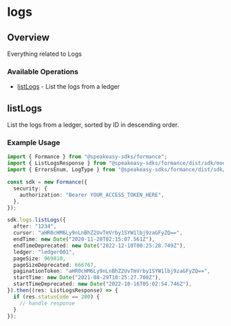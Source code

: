 # logs

## Overview

Everything related to Logs

### Available Operations

* [listLogs](#listlogs) - List the logs from a ledger

## listLogs

List the logs from a ledger, sorted by ID in descending order.

### Example Usage

```typescript
import { Formance } from "@speakeasy-sdks/formance";
import { ListLogsResponse } from "@speakeasy-sdks/formance/dist/sdk/models/operations";
import { ErrorsEnum, LogType } from "@speakeasy-sdks/formance/dist/sdk/models/shared";

const sdk = new Formance({
  security: {
    authorization: "Bearer YOUR_ACCESS_TOKEN_HERE",
  },
});

sdk.logs.listLogs({
  after: "1234",
  cursor: "aHR0cHM6Ly9nLnBhZ2UvTmVrby1SYW1lbj9zaGFyZQ==",
  endTime: new Date("2020-11-28T02:15:07.561Z"),
  endTimeDeprecated: new Date("2022-12-10T00:25:28.749Z"),
  ledger: "ledger001",
  pageSize: 969810,
  pageSizeDeprecated: 666767,
  paginationToken: "aHR0cHM6Ly9nLnBhZ2UvTmVrby1SYW1lbj9zaGFyZQ==",
  startTime: new Date("2021-08-29T10:25:27.700Z"),
  startTimeDeprecated: new Date("2022-10-16T05:02:54.746Z"),
}).then((res: ListLogsResponse) => {
  if (res.statusCode == 200) {
    // handle response
  }
});
```
